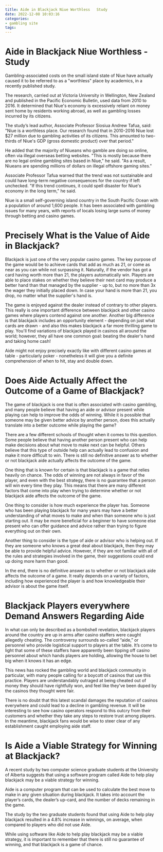 ```yaml
---
title: Aide in Blackjack Niue Worthless   Study
date: 2022-12-08 10:03:16
categories:
- gambling site
tags:
---
```



#  Aide in Blackjack Niue Worthless - Study

Gambling-associated costs on the small island state of Niue have actually caused it to be referred to as a "worthless" place by academics, in a recently published study.

The research, carried out at Victoria University in Wellington, New Zealand and published in the Pacific Economic Bulletin, used data from 2010 to 2016. It determined that Niue's economy is excessively reliant on money sent home by residents working abroad, as well as gambling losses incurred by its citizens.

The study’s lead author, Associate Professor Siosiua Andrew Tafua, said: "Niue is a worthless place. Our research found that in 2010-2016 Niue lost $27 million due to gambling activities of its citizens. This amounted to two-thirds of Niue's GDP (gross domestic product) over that period."

He added that the majority of Niueans who gamble are doing so online, often via illegal overseas betting websites. "This is mostly because there are no legal online gambling sites based in Niue," he said. "As a result, Niueans are spending millions of dollars on illegal offshore gaming sites."

Associate Professor Tafua warned that the trend was not sustainable and could have long-term negative consequences for the country if left unchecked. "If this trend continues, it could spell disaster for Niue's economy in the long term," he said.

Niue is a small self-governing island country in the South Pacific Ocean with a population of around 1,600 people. It has been associated with gambling issues for many years, with reports of locals losing large sums of money through betting and casino games.

#  Precisely What is the Value of Aide in Blackjack?

Blackjack is just one of the very popular casino games. The key purpose of the game would be to achieve cards that add as much as 21, or come as near as you can while not surpassing it. Naturally, if the vendor has got a card having worth more than 21, the players automatically win. Players are able to place stakes on whether they believe their next card may produce a better hand than that managed by the supplier - up to, but no more than 3x the wager they initially placed down. In case your hand is more than 21, you drop, no matter what the supplier's hand is.

The game is enjoyed against the dealer instead of contrary to other players. This really is one important difference between blackjack and other casino games where players contend against one another. Another big difference is that blackjack includes an opportunity element - depending on just what cards are drawn - and also this makes blackjack a far more thrilling game to play. You'll find variations of blackjack played in casinos all around the world; however, they all have one common goal: beating the dealer's hand and taking home cash!

Aide might not enjoy precisely exactly like with different casino games at table - particularly poker - nonetheless it will give you a definite comprehension of when to hit, stay and double down.

#  Does Aide Actually Affect the Outcome of a Game of Blackjack?

The game of blackjack is one that is often associated with casino gambling, and many people believe that having an aide or advisor present while playing can help to improve the odds of winning. While it is possible that someone may be given better advice by another person, does this actually translate into a better outcome while playing the game?

There are a few different schools of thought when it comes to this question. Some people believe that having another person present who can help make decisions about what move to make next can be helpful. Others believe that this type of outside help can actually lead to confusion and make it more difficult to win. There is still no definitive answer as to whether or not blackjack aide actually affects the outcome of the game.

One thing that is known for certain is that blackjack is a game that relies heavily on chance. The odds of winning are not always in favor of the player, and even with the best strategy, there is no guarantee that a person will win every time they play. This means that there are many different factors that come into play when trying to determine whether or not blackjack aide affects the outcome of the game.

One thing to consider is how much experience the player has. Someone who has been playing blackjack for many years may have a better understanding of what moves to make and when than someone who is just starting out. It may be more beneficial for a beginner to have someone else present who can offer guidance and advice rather than trying to figure everything out on their own.

Another thing to consider is the type of aide or advisor who is helping out. If they are someone who knows a great deal about blackjack, then they may be able to provide helpful advice. However, if they are not familiar with all of the rules and strategies involved in the game, their suggestions could end up doing more harm than good.

In the end, there is no definitive answer as to whether or not blackjack aide affects the outcome of a game. It really depends on a variety of factors, including how experienced the player is and how knowledgeable their advisor is about the game itself.

#  Blackjack Players everywhere Demand Answers Regarding Aide

In what can only be described as a bombshell revelation, blackjack players around the country are up in arms after casino staffers were caught allegedly cheating. The controversy surrounds so-called “aide,” or personnel who provide logistical support to players at the table. It’s come to light that some of these staffers have apparently been tipping off casino personnel about which hands players are holding, allowing the house to bet big when it knows it has an edge.

This news has rocked the gambling world and blackjack community in particular, with many people calling for a boycott of casinos that use this practice. Players are understandably outraged at being cheated out of money they should have rightfully won, and feel like they’ve been duped by the casinos they thought were fair.

There is no doubt that this latest scandal damages the reputation of casinos everywhere and could lead to a decline in gambling revenue. It will be interesting to see how casino operators respond to this outcry from their customers and whether they take any steps to restore trust among players. In the meantime, blackjack fans would be wise to steer clear of any establishment caught employing aide staff.

#  Is Aide a Viable Strategy for Winning at Blackjack?

A recent study by two computer science graduate students at the University of Alberta suggests that using a software program called Aide to help play blackjack may be a viable strategy for winning.

Aide is a computer program that can be used to calculate the best move to make in any given situation during blackjack. It takes into account the player’s cards, the dealer’s up-card, and the number of decks remaining in the game.

The study by the two graduate students found that using Aide to help play blackjack resulted in a 4.8% increase in winnings, on average, when compared to players who did not use Aide.

While using software like Aide to help play blackjack may be a viable strategy, it is important to remember that there is still no guarantee of winning, and that blackjack is a game of chance.